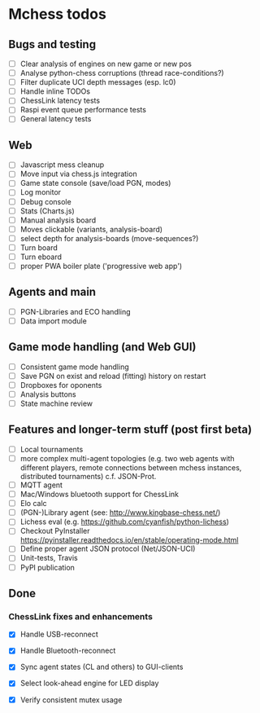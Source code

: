 # Mchess todos

## Bugs and testing

- [ ] Clear analysis of engines on new game or new pos
- [ ] Analyse python-chess corruptions (thread race-conditions?)
- [ ] Filter duplicate UCI depth messages (esp. lc0)
- [ ] Handle inline TODOs
- [ ] ChessLink latency tests
- [ ] Raspi event queue performance tests
- [ ] General latency tests

## Web

- [ ] Javascript mess cleanup
- [ ] Move input via chess.js integration
- [ ] Game state console (save/load PGN, modes)
- [ ] Log monitor
- [ ] Debug console
- [ ] Stats (Charts.js)
- [ ] Manual analysis board
- [ ] Moves clickable (variants, analysis-board)
- [ ] select depth for analysis-boards (move-sequences?)
- [ ] Turn board
- [ ] Turn eboard
- [ ] proper PWA boiler plate ('progressive web app')

## Agents and main

- [ ] PGN-Libraries and ECO handling
- [ ] Data import module

## Game mode handling (and Web GUI)

- [ ] Consistent game mode handling
- [ ] Save PGN on exist and reload (fitting) history on restart
- [ ] Dropboxes for oponents
- [ ] Analysis buttons
- [ ] State machine review

## Features and longer-term stuff (post first beta)

- [ ] Local tournaments
- [ ] more complex multi-agent topologies (e.g. two web agents with different players,
      remote connections between mchess instances, distributed tournaments) c.f. JSON-Prot.
- [ ] MQTT agent
- [ ] Mac/Windows bluetooth support for ChessLink
- [ ] Elo calc
- [ ] (PGN-)Library agent (see: http://www.kingbase-chess.net/)
- [ ] Lichess eval (e.g. https://github.com/cyanfish/python-lichess)
- [ ] Checkout PyInstaller <https://pyinstaller.readthedocs.io/en/stable/operating-mode.html>
- [ ] Define proper agent JSON protocol (Net/JSON-UCI)
- [ ] Unit-tests, Travis
- [ ] PyPI publication

## Done

### ChessLink fixes and enhancements

- [x] Handle USB-reconnect
- [x] Handle Bluetooth-reconnect
- [x] Sync agent states (CL and others) to GUI-clients
- [x] Select look-ahead engine for LED display
- [x] Verify consistent mutex usage

